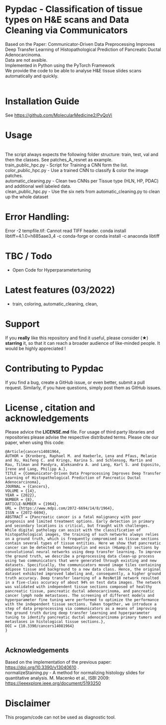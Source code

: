 # Pypdac - Classification of tissue types on H&E scans and Data Cleaning via Communicators
Based on the Paper:  Communicator-Driven Data Preprocessing Improves Deep Transfer Learning of Histopathological Prediction of Pancreatic Ductal Adenocarcinoma.<br>
Data are not avaible. <br>
Implemented in Python using the PyTorch Framework<br>
We provide the code to be able to analyse H&E tissue slides scans automatically and quickly.<br>
<br>
# Installation Guide
See https://github.com/MolecularMedicine2/PyQoVi

# Usage
<br>
The script always expects the following folder structure: train, test, val  and then the classes.
See patches_A_resnet as example.
<br>
train_public_hpc.py - Script for Training a CNN form the list.
<br>
color_public_hpc.py - Use a trained CNN to classify & color the image patches.
<br>
automatic_cleaning.py - Clean two CNNs per Tissue type (HLN, HP, PDAC) and additional well labeled data.
<br>
clean_public_hpc.py - Use the six nets from automatic_cleaning.py to clean up the whole dataset
<br>

# Error Handling:
Error -2 tempfile.tif: Cannot read TIFF header. conda install libtiff=4.1.0=h885aae3_4 -c conda-forge or  conda install -c anaconda libtiff<br>

# TBC / Todo
- Open Code for Hyperparametertuning

# Latest features (03/2022)
- train, coloring, automatic_cleaning, clean,

# Support 
If you **really** like this repository and find it useful, please consider (★) **starring** it, so that it can reach a broader audience of like-minded people. It would be highly appreciated !

# Contributing to Pypdac
If you find a bug, create a GitHub issue, or even better, submit a pull request. Similarly, if you have questions, simply post them as GitHub issues. 

# License , citation and acknowledgements
Please advice the **LICENSE.md** file. For usage of third party libraries and repositories please advise the respective distributed terms. Please cite our paper, when using this code:

```
@Article{cancers14081964,
AUTHOR = {Kronberg, Raphael M. and Haeberle, Lena and Pfaus, Melanie and Xu, Haifeng C. and Krings, Karina S. and Schlensog, Martin and Rau, Tilman and Pandyra, Aleksandra A. and Lang, Karl S. and Esposito, Irene and Lang, Philipp A.},
TITLE = {Communicator-Driven Data Preprocessing Improves Deep Transfer Learning of Histopathological Prediction of Pancreatic Ductal Adenocarcinoma},
JOURNAL = {Cancers},
VOLUME = {14},
YEAR = {2022},
NUMBER = {8},
ARTICLE-NUMBER = {1964},
URL = {https://www.mdpi.com/2072-6694/14/8/1964},
ISSN = {2072-6694},
ABSTRACT = {Pancreatic cancer is a fatal malignancy with poor prognosis and limited treatment options. Early detection in primary and secondary locations is critical, but fraught with challenges. While digital pathology can assist with the classification of histopathological images, the training of such networks always relies on a ground truth, which is frequently compromised as tissue sections contain several types of tissue entities. Here we show that pancreatic cancer can be detected on hematoxylin and eosin (H&amp;E) sections by convolutional neural networks using deep transfer learning. To improve the ground truth, we describe a preprocessing data clean-up process using two communicators that were generated through existing and new datasets. Specifically, the communicators moved image tiles containing adipose tissue and background to a new data class. Hence, the original dataset exhibited improved labeling and, consequently, a higher ground truth accuracy. Deep transfer learning of a ResNet18 network resulted in a five-class accuracy of about 94% on test data images. The network was validated with independent tissue sections composed of healthy pancreatic tissue, pancreatic ductal adenocarcinoma, and pancreatic cancer lymph node metastases. The screening of different models and hyperparameter fine tuning were performed to optimize the performance with the independent tissue sections. Taken together, we introduce a step of data preprocessing via communicators as a means of improving the ground truth during deep transfer learning and hyperparameter tuning to identify pancreatic ductal adenocarcinoma primary tumors and metastases in histological tissue sections.},
DOI = {10.3390/cancers14081964}
}


```
## Acknowledgements
Based on the implementation of the previous paper:  https://doi.org/10.3390/v13040610 .<br>
normalizeStaining.py - A method for normalizing histology slides for quantitative analysis. M. Macenko et al., ISBI 2009: https://ieeexplore.ieee.org/document/5193250 <br>

# Disclaimer
This progam/code can not be used as diagnostic tool.


